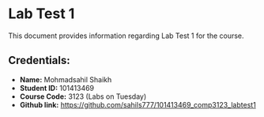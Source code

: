 # Lab Test 1

This document provides information regarding Lab Test 1 for the course.

## Credentials:
- **Name:** Mohmadsahil Shaikh
- **Student ID:** 101413469
- **Course Code:** 3123 (Labs on Tuesday)
- **Github link:** https://github.com/sahils777/101413469_comp3123_labtest1